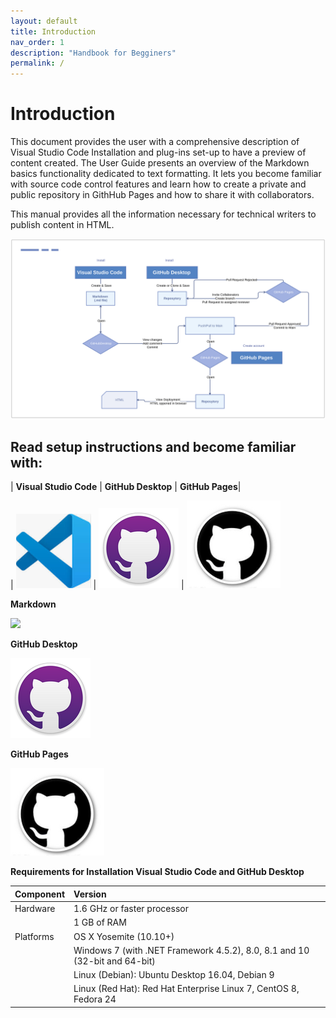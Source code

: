 ```yaml
---
layout: default
title: Introduction
nav_order: 1
description: "Handbook for Begginers"
permalink: /
---
```



# Introduction

This document provides the user with a comprehensive description of Visual Studio Code Installation and plug-ins set-up to have a preview of content created. The User Guide presents an overview of the Markdown basics functionality dedicated to text formatting.
It lets you become familiar with source code control features and learn how to create a private and public repository in GithHub Pages and how to share it with collaborators.

This manual provides all the information necessary for technical writers to publish content in HTML.


![link2](/assets/images/GitHubProcess.svg)

## Read setup instructions and become familiar with:


| **Visual Studio Code**  | **GitHub Desktop** | **GitHub Pages**|

 | ![](assets/images/vscode.png) | ![](assets/images/Github.png)  |
![](assets/images/GitHub%20Pages.png)

**Markdown**

![](/assets/images/visual%20studio.png)

**GitHub Desktop**

![](assets/images/Github.png)

**GitHub Pages**

![](assets/images/GitHub%20Pages.png)

**Requirements for Installation Visual Studio Code and GitHub Desktop**

| Component | Version |
|:----------|:-----------------|
| Hardware  | 1.6 GHz or faster processor |
|  | 1 GB of RAM |
| Platforms | OS X Yosemite (10.10+)  |
| | Windows 7 (with .NET Framework 4.5.2), 8.0, 8.1 and 10 (32-bit and 64-bit)|
| | Linux (Debian): Ubuntu Desktop 16.04, Debian 9 |
| | Linux (Red Hat): Red Hat Enterprise Linux 7, CentOS 8, Fedora 24|


